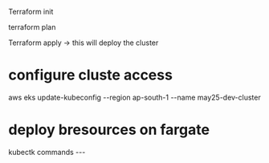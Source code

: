Terraform init

terraform plan

Terraform apply -> this will deploy the cluster


# configure cluste access

aws eks update-kubeconfig --region ap-south-1  --name may25-dev-cluster

# deploy bresources on fargate

kubectk commands --- 
